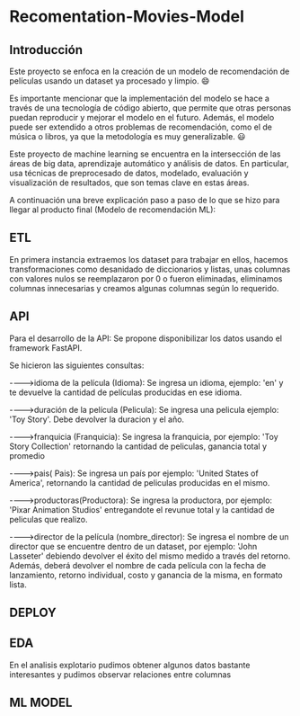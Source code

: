 # Recomentation-Movies-Model


## Introducción


Este proyecto se enfoca en la creación de un modelo de recomendación de películas usando un dataset ya procesado y limpio. 😄

Es importante mencionar que la implementación del modelo se hace a través de una tecnología de código abierto, que permite que otras personas puedan reproducir y mejorar el modelo en el futuro. Además, el modelo puede ser extendido a otros problemas de recomendación, como el de música o libros, ya que la metodología es muy generalizable. 😃

Este proyecto de machine learning se encuentra en la intersección de las áreas de big data, aprendizaje automático y análisis de datos. En particular, usa técnicas de preprocesado de datos, modelado, evaluación y visualización de resultados, que son temas clave en estas áreas.


A continuación una breve explicación paso a paso de lo que se hizo para llegar al producto final (Modelo de recomendación ML):


## ETL


En primera instancia extraemos los dataset para trabajar en ellos, hacemos transformaciones como desanidado de diccionarios y listas, unas columnas con valores nulos se reemplazaron por 0 o fueron eliminadas, eliminamos columnas innecesarias y creamos algunas columnas según lo requerido.



## API

Para el desarrollo de la API: Se propone disponibilizar los datos usando el framework FastAPI. 

Se hicieron las siguientes consultas:

---->idioma de la película (Idioma): Se ingresa un idioma, ejemplo: 'en' y te devuelve la cantidad de películas producidas en ese idioma.


---->duración de la película (Pelicula): Se ingresa una pelicula ejemplo: 'Toy Story'. Debe devolver la duracion y el año.


---->franquicia (Franquicia): Se ingresa la franquicia, por ejemplo: 'Toy Story Collection' retornando la cantidad de peliculas, ganancia total y promedio


---->pais( Pais): Se ingresa un país por ejemplo: 'United States of America', retornando la cantidad de peliculas producidas en el mismo.


---->productoras(Productora): Se ingresa la productora, por ejemplo: 'Pixar Animation Studios' entregandote el revunue total y la cantidad de peliculas que realizo.


---->director de la película (nombre_director): Se ingresa el nombre de un director que se encuentre dentro de un dataset, por ejemplo: 'John Lasseter' debiendo devolver el éxito del mismo medido a través del retorno. Además, deberá devolver el nombre de cada película con la fecha de lanzamiento, retorno individual, costo y ganancia de la misma, en formato lista.


## DEPLOY



## EDA

En el analisis explotario pudimos obtener algunos datos bastante interesantes y pudimos observar relaciones entre columnas


## ML MODEL
